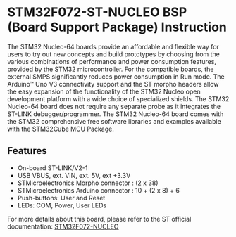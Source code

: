 # STM32F072-ST-NUCLEO BSP (Board Support Package) Instruction

The STM32 Nucleo-64 boards provide an  affordable and flexible way for users to try out new concepts and build prototypes by choosing from the various combinations of performance and power consumption features, provided by the STM32 microcontroller. For the compatible boards, the external SMPS significantly reduces power consumption in Run mode.
The Arduino™ Uno V3 connectivity support and the ST morpho headers allow the easy expansion of the functionality of the STM32 Nucleo open development platform with a wide choice of specialized shields.
The STM32 Nucleo-64 board does not require any separate probe as it integrates the ST-LINK debugger/programmer.
The STM32 Nucleo-64 board comes with the STM32 comprehensive free software libraries and examples available with the STM32Cube MCU Package.

## Features

- On-board ST-LINK/V2-1
- USB VBUS, ext. VIN, ext. 5V, ext +3.3V
- STMicroelectronics Morpho connector : (2 x  38)
- STMicroelectronics Arduino connector : 10 +  (2 x 8) + 6
- Push-buttons: User and Reset
- LEDs: COM, Power, User LEDs

For more details about this board, please refer to the ST official documentation: [STM32F072-NUCLEO](https://www.st.com/en/evaluation-tools/nucleo-f070rb.html#samplebuy-scroll)
